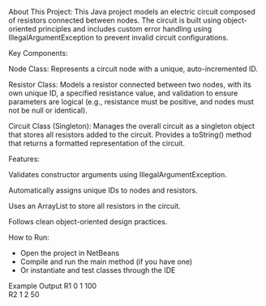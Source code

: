 About This Project:
This Java project models an electric circuit composed of resistors connected between nodes. The circuit is built using object-oriented principles and includes custom error handling using IllegalArgumentException to prevent invalid circuit configurations.

Key Components:

Node Class: Represents a circuit node with a unique, auto-incremented ID.

Resistor Class: Models a resistor connected between two nodes, with its own unique ID, a specified resistance value, and validation to ensure parameters are logical (e.g., resistance must be positive, and nodes must not be null or identical).

Circuit Class (Singleton): Manages the overall circuit as a singleton object that stores all resistors added to the circuit. Provides a toString() method that returns a formatted representation of the circuit.

Features:

Validates constructor arguments using IllegalArgumentException.

Automatically assigns unique IDs to nodes and resistors.

Uses an ArrayList to store all resistors in the circuit.

Follows clean object-oriented design practices.

How to Run:
- Open the project in NetBeans
- Compile and run the main method (if you have one)
- Or instantiate and test classes through the IDE

Example Output
R1 0 1 100  
R2 1 2 50
